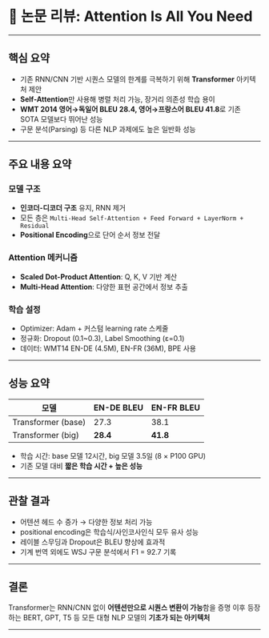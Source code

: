 # 📄 논문 리뷰: Attention Is All You Need

---

## 핵심 요약

- 기존 RNN/CNN 기반 시퀀스 모델의 한계를 극복하기 위해 **Transformer** 아키텍처 제안
- **Self-Attention**만 사용해 병렬 처리 가능, 장거리 의존성 학습 용이
- **WMT 2014 영어→독일어 BLEU 28.4, 영어→프랑스어 BLEU 41.8**로 기존 SOTA 모델보다 뛰어난 성능
- 구문 분석(Parsing) 등 다른 NLP 과제에도 높은 일반화 성능

---

## 주요 내용 요약

### 모델 구조
- **인코더-디코더 구조** 유지, RNN 제거
- 모든 층은 `Multi-Head Self-Attention + Feed Forward + LayerNorm + Residual`
- **Positional Encoding**으로 단어 순서 정보 전달

### Attention 메커니즘
- **Scaled Dot-Product Attention**: Q, K, V 기반 계산
- **Multi-Head Attention**: 다양한 표현 공간에서 정보 추출

### 학습 설정
- Optimizer: Adam + 커스텀 learning rate 스케줄
- 정규화: Dropout (0.1~0.3), Label Smoothing (ε=0.1)
- 데이터: WMT14 EN-DE (4.5M), EN-FR (36M), BPE 사용

---

## 성능 요약

| 모델               | EN-DE BLEU | EN-FR BLEU |
|--------------------|------------|------------|
| Transformer (base) | 27.3       | 38.1       |
| Transformer (big)  | **28.4**   | **41.8**   |

- 학습 시간: base 모델 12시간, big 모델 3.5일 (8 × P100 GPU)
- 기존 모델 대비 **짧은 학습 시간 + 높은 성능**

---

## 관찰 결과

- 어텐션 헤드 수 증가 → 다양한 정보 처리 가능
- positional encoding은 학습식/사인코사인식 모두 유사 성능
- 레이블 스무딩과 Dropout은 BLEU 향상에 효과적
- 기계 번역 외에도 WSJ 구문 분석에서 F1 = 92.7 기록

---

## 결론

Transformer는 RNN/CNN 없이 **어텐션만으로 시퀀스 변환이 가능**함을 증명
이후 등장하는 BERT, GPT, T5 등 모든 대형 NLP 모델의 **기초가 되는 아키텍처**

---
